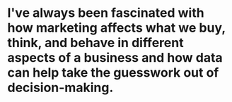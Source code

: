 <h1>I've always been fascinated with how marketing affects what we buy, think, and behave in different aspects of a business and how data can help take the guesswork out of decision-making.</h1>
